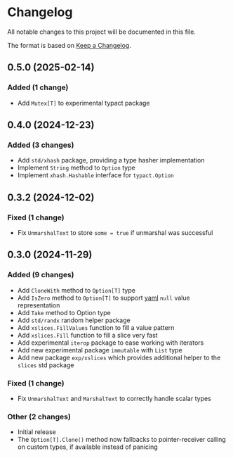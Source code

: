 # Changelog

All notable changes to this project will be documented in this file.

The format is based on [Keep a Changelog](http://keepachangelog.com/en/1.0.0/).


## 0.5.0 (2025-02-14)

### Added (1 change)
- Add `Mutex[T]` to experimental typact package


## 0.4.0 (2024-12-23)

### Added (3 changes)
- Add `std/xhash` package, providing a type hasher implementation
- Implement `String` method to `Option` type
- Implement `xhash.Hashable` interface for `typact.Option`


## 0.3.2 (2024-12-02)

### Fixed (1 change)
- Fix `UnmarshalText` to store `some = true` if unmarshal was successful


## 0.3.0 (2024-11-29)

### Added (9 changes)
- Add `CloneWith` method to `Option[T]` type
- Add `IsZero` method to `Option[T]` to support [yaml](https://pkg.go.dev/gopkg.in/yaml.v3\#Marshal) `null` value representation
- Add `Take` method to Option type
- Add `std/randx` random helper package
- Add `xslices.FillValues` function to fill a value pattern
- Add `xslices.Fill` function to fill a slice very fast
- Add experimental `iterop` package to ease working with iterators
- Add new experimental package `immutable` with `List` type
- Add new package `exp/xslices` which provides additional helper to the `slices` std package

### Fixed (1 change)
- Fix `UnmarshalText` and `MarshalText` to correctly handle scalar types

### Other (2 changes)
- Initial release
- The `Option[T].Clone()` method now fallbacks to pointer-receiver calling on custom types, if available instead of panicing

